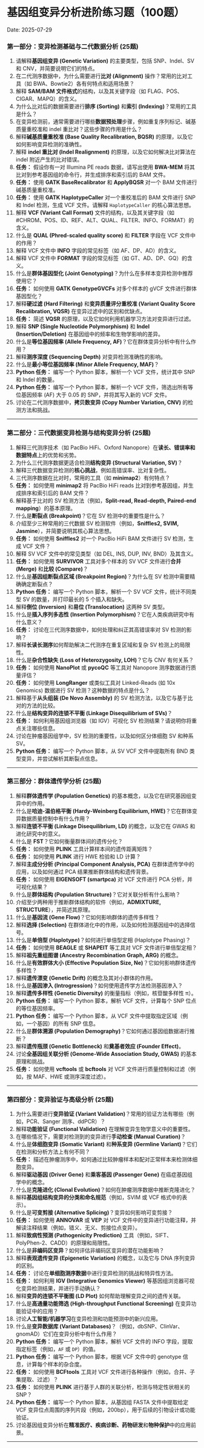 # 基因组变异分析进阶练习题（100题）

Date: 2025-07-29

### 第一部分：变异检测基础与二代数据分析 (25题)



1. 请解释**基因组变异 (Genetic Variation)** 的主要类型，包括 SNP、Indel、SV 和 CNV，并简要说明它们的特点。
2. 在二代测序数据中，为什么需要进行**比对 (Alignment)** 操作？常用的比对工具（如 BWA、Bowtie2）各有何特点和适用场景？
3. 解释 **SAM/BAM 文件格式**的结构，以及其关键字段（如 FLAG、POS、CIGAR、MAPQ）的含义。
4. 为什么比对后的数据需要进行**排序 (Sorting)** 和**索引 (Indexing)**？常用的工具是什么？
5. 在变异检测前，通常需要进行哪些**数据预处理**步骤，例如重复序列标记、碱基质量重校准和 indel 重比对？这些步骤的作用是什么？
6. 解释**碱基质量重校准 (Base Quality Recalibration, BQSR)** 的原理，以及它如何影响变异检测的准确性。
7. 解释 **indel 重比对 (Indel Realignment)** 的原理，以及它如何解决比对算法在 indel 附近产生的比对错误。
8. **任务：** 假设你有一对 Illumina PE reads 数据，请写出使用 **BWA-MEM** 将其比对到参考基因组的命令行，并生成排序和索引后的 BAM 文件。
9. **任务：** 使用 **GATK BaseRecalibrator** 和 **ApplyBQSR** 对一个 BAM 文件进行碱基质量重校准。
10. **任务：** 使用 **GATK HaplotypeCaller** 对一个重校准后的 BAM 文件进行 SNP 和 Indel 检测，生成 VCF 文件。请解释 `HaplotypeCaller` 的核心算法思想。
11. 解释 **VCF (Variant Call Format)** 文件的结构，以及其关键字段（如 #CHROM、POS、ID、REF、ALT、QUAL、FILTER、INFO、FORMAT）的含义。
12. 什么是 **QUAL (Phred-scaled quality score)** 和 **FILTER** 字段在 VCF 文件中的作用？
13. 解释 VCF 文件中 **INFO** 字段的常见标签（如 AF、DP、AD）的含义。
14. 解释 VCF 文件中 **FORMAT** 字段的常见标签（如 GT、AD、DP、GQ）的含义。
15. 什么是**群体基因型化 (Joint Genotyping)**？为什么在多样本变异检测中推荐使用它？
16. **任务：** 如何使用 **GATK GenotypeGVCFs** 对多个样本的 gVCF 文件进行群体基因型化？
17. 解释**硬过滤 (Hard Filtering)** 和**变异质量评分重校准 (Variant Quality Score Recalibration, VQSR)** 在变异过滤中的区别和优缺点。
18. **任务：** 简述 **VQSR** 的原理，以及它如何利用机器学习方法对变异进行过滤。
19. 解释 **SNP (Single Nucleotide Polymorphism)** 和 **Indel (Insertion/Deletion)** 在基因组中的频率和生物学影响的差异。
20. 什么是**等位基因频率 (Allele Frequency, AF)**？它在群体变异分析中有什么作用？
21. 解释**测序深度 (Sequencing Depth)** 对变异检测准确性的影响。
22. 什么是**最小等位基因频率 (Minor Allele Frequency, MAF)**？
23. **Python 任务：** 编写一个 Python 脚本，解析一个 VCF 文件，统计其中 SNP 和 Indel 的数量。
24. **Python 任务：** 编写一个 Python 脚本，解析一个 VCF 文件，筛选出所有等位基因频率 (AF) 大于 0.05 的 SNP，并将其写入新的 VCF 文件。
25. 讨论在二代测序数据中，**拷贝数变异 (Copy Number Variation, CNV)** 的检测方法和挑战。

------



### 第二部分：三代数据变异检测与结构变异分析 (25题)



1. 解释三代测序技术（如 PacBio HiFi、Oxford Nanopore）在**读长、错误率和数据特点**上的优势和劣势。
2. 为什么三代测序数据更适合检测**结构变异 (Structural Variation, SV)**？
3. 解释三代数据变异检测的**核心挑战**，例如高错误率、比对复杂性。
4. 三代测序数据在比对时，常用的工具（如 **minimap2**）有何特点？
5. **任务：** 如何使用 **minimap2** 将 PacBio HiFi reads 比对到参考基因组，并生成排序和索引后的 BAM 文件？
6. 解释基于比对的 SV 检测方法（例如，**Split-read, Read-depth, Paired-end mapping**）的基本原理。
7. 什么是**断裂点 (Breakpoint)**？它在 SV 检测中的重要性是什么？
8. 介绍至少三种常用的三代数据 SV 检测软件（例如，**Sniffles2, SVIM, Jasmine**），并简要说明其核心算法思想。
9. **任务：** 如何使用 **Sniffles2** 对一个 PacBio HiFi BAM 文件进行 SV 检测，生成 VCF 文件？
10. 解释 SV VCF 文件中的常见类型（如 DEL, INS, DUP, INV, BND）及其含义。
11. **任务：** 如何使用 **SURVIVOR** 工具对多个样本的 SV VCF 文件进行**合并 (Merge)** 和**比较 (Compare)**？
12. 什么是**基因组断裂点区域 (Breakpoint Region)**？为什么在 SV 检测中需要精确确定断裂点？
13. **Python 任务：** 编写一个 Python 脚本，解析一个 SV VCF 文件，统计不同类型 SV 的数量，并打印最长的 5 个插入和缺失。
14. 解释**倒位 (Inversion)** 和**易位 (Translocation)** 这两种 SV 类型。
15. 什么是**插入序列多态性 (Insertion Polymorphism)**？它在人类疾病研究中有什么意义？
16. **任务：** 讨论在三代测序数据中，如何处理和纠正其高错误率对 SV 检测的影响？
17. 解释**长读长测序**如何帮助解决二代测序在重复区域和复杂 SV 检测上的局限性。
18. 什么是**杂合性缺失 (Loss of Heterozygosity, LOH)**？它与 CNV 有何关系？
19. **任务：** 如何使用 **NanoPlot** 或 **pycoQC** 等工具对 Nanopore 测序数据进行质量评估？
20. **任务：** 如何使用 **LongRanger** 或类似工具对 Linked-Reads (如 10x Genomics) 数据进行 SV 检测？这种数据的特点是什么？
21. 解释基于**从头组装 (De Novo Assembly)** 的 SV 检测方法，以及它与基于比对的方法的比较。
22. 什么是**结构变异的连锁不平衡 (Linkage Disequilibrium of SVs)**？
23. **任务：** 如何利用基因组浏览器（如 IGV）可视化 SV 检测结果？请说明你将重点关注哪些信息。
24. 讨论在肿瘤基因组学中，SV 检测的重要性，以及如何区分体细胞 SV 和种系 SV。
25. **Python 任务：** 编写一个 Python 脚本，从 SV VCF 文件中提取所有 BND 类型变异，并尝试解析其断裂点信息。

------



### 第三部分：群体遗传学分析 (25题)



1. 解释**群体遗传学 (Population Genetics)** 的基本概念，以及它在研究基因组变异中的作用。
2. 什么是**哈迪-温伯格平衡 (Hardy-Weinberg Equilibrium, HWE)**？它在群体变异数据质量控制中有什么作用？
3. 解释**连锁不平衡 (Linkage Disequilibrium, LD)** 的概念，以及它在 GWAS 和进化研究中的意义。
4. 什么是 **FST**？它如何衡量群体间的遗传分化？
5. **任务：** 如何使用 **PLINK** 工具计算样本间的遗传距离矩阵？
6. **任务：** 如何使用 **PLINK** 进行 HWE 检验和 LD 计算？
7. 解释**主成分分析 (Principal Component Analysis, PCA)** 在群体遗传学中的应用，以及如何通过 PCA 结果推断群体结构和遗传背景。
8. **任务：** 如何使用 **EIGENSOFT (smartpca)** 对 VCF 文件进行 PCA 分析，并可视化结果？
9. 什么是**群体结构 (Population Structure)**？它对关联分析有什么影响？
10. 介绍至少两种用于推断群体结构的软件（例如，**ADMIXTURE, STRUCTURE**），并简述其原理。
11. 什么是**基因流 (Gene Flow)**？它如何影响群体的遗传多样性？
12. 解释**选择 (Selection)** 在群体进化中的作用，以及如何检测基因组中的选择信号。
13. 什么是**单倍型 (Haplotype)**？如何进行单倍型定相 (Haplotype Phasing)？
14. **任务：** 如何使用 **BEAGLE** 或 **SHAPEIT** 等工具对 VCF 文件进行单倍型定相？
15. 解释**祖先重组图谱 (Ancestry Recombination Graph, ARG)** 的概念。
16. 什么是**有效群体大小 (Effective Population Size, Ne)**？它如何影响群体遗传多样性？
17. 解释**遗传漂变 (Genetic Drift)** 的概念及其对小群体的作用。
18. 什么是**基因渗入 (Introgression)**？如何使用遗传学方法检测基因渗入？
19. 解释**遗传多样性 (Genetic Diversity)** 的衡量指标（例如，核苷酸多样性 π）。
20. **Python 任务：** 编写一个 Python 脚本，解析 VCF 文件，计算每个 SNP 位点的等位基因频率。
21. **Python 任务：** 编写一个 Python 脚本，从 VCF 文件中提取指定区域（例如，一个基因）的所有 SNP 信息。
22. 什么是**群体溯源 (Population Demography)**？它如何通过基因组数据进行推断？
23. 解释**遗传瓶颈 (Genetic Bottleneck)** 和**奠基者效应 (Founder Effect)**。
24. 讨论**全基因组关联分析 (Genome-Wide Association Study, GWAS)** 的基本原理和挑战。
25. **任务：** 如何使用 **vcftools** 或 **bcftools** 对 VCF 文件进行质量控制和过滤（例如，按 MAF、HWE 或测序深度过滤）。

------



### 第四部分：变异验证与高级分析 (25题)



1. 为什么需要进行**变异验证 (Variant Validation)**？常用的验证方法有哪些（例如，PCR、Sanger 测序、ddPCR）？
2. 解释**功能验证 (Functional Validation)** 在理解变异生物学意义中的重要性。
3. 在哪些情况下，需要对检测到的变异进行**手动检查 (Manual Curation)**？
4. 什么是**体细胞变异 (Somatic Variant)** 和**种系变异 (Germline Variant)**？它们在检测和分析方法上有何不同？
5. **任务：** 描述在肿瘤测序中，如何通过比较肿瘤样本和配对正常样本来检测体细胞变异。
6. 解释**驱动基因 (Driver Gene)** 和**乘客基因 (Passenger Gene)** 在癌症基因组学中的概念。
7. 什么是**克隆进化 (Clonal Evolution)**？如何在肿瘤测序数据中推断克隆进化？
8. 解释**基因组结构变异的分类和命名规范**（例如，SVIM 或 VCF 格式中的表示）。
9. 什么是**可变剪接 (Alternative Splicing)**？变异如何影响可变剪接？
10. **任务：** 如何使用 **ANNOVAR** 或 **VEP** 对 VCF 文件中的变异进行功能注释，并解读注释结果（例如，错义、无义、剪接位点变异）。
11. 解释**致病性预测 (Pathogenicity Prediction)** 工具（例如，SIFT、PolyPhen-2、CADD）的原理和局限性。
12. 什么是**非编码区变异**？如何评估非编码区变异的潜在功能影响？
13. 解释**表观遗传变异 (Epigenetic Variation)** 的概念，以及它与 DNA 序列变异的区别。
14. **任务：** 讨论在**单细胞测序数据**中进行变异检测的挑战和特异性方法。
15. **任务：** 如何利用 **IGV (Integrative Genomics Viewer)** 等基因组浏览器可视化变异检测结果，并进行手动确认？
16. 解释**变异的连锁不平衡图 (LD Plot)** 如何帮助理解变异之间的遗传关联。
17. 什么是**高通量功能筛选 (High-throughput Functional Screening)** 在变异功能验证中的应用？
18. 讨论**人工智能/机器学习**在变异检测和功能预测中的新兴应用。
19. 什么是**变异数据库 (Variant Databases)**？（例如，dbSNP、ClinVar、gnomAD）它们在变异分析中有什么作用？
20. **Python 任务：** 编写一个 Python 脚本，解析 VCF 文件的 INFO 字段，提取指定标签（例如，`AF` 或 `DP`）的值。
21. **Python 任务：** 编写一个 Python 脚本，根据 VCF 文件中的 genotype 信息，计算每个样本的杂合度。
22. **任务：** 如何使用 **BCFtools** 工具对 VCF 文件进行各种操作（例如，合并、子集提取、过滤）？
23. **任务：** 如何使用 **PLINK** 进行基于人群的关联分析，检测与特定性状相关的 SNP？
24. **Python 任务：** 编写一个 Python 脚本，从基因组 FASTA 文件中提取给定 VCF 变异位点周围的序列片段（例如，200bp），用于后续的引物设计或功能验证。
25. 讨论基因组变异分析在**精准医疗、疾病诊断、药物研发**和**物种保护**中的应用前景。

------